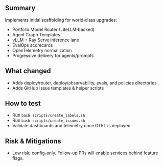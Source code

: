 ## Summary

Implements initial scaffolding for world‑class upgrades:

- Portfolio Model Router (LiteLLM‑backed)
- Agent Graph Templates
- vLLM + Ray Serve inference lane
- EvalOps scorecards
- OpenTelemetry normalization
- Progressive delivery for agents/prompts

## What changed

- Adds deploy/router, deploy/observability, evals, and policies directories
- Adds GitHub Issue templates & helper scripts

## How to test

- Run `bash scripts/create_labels.sh`
- Run `bash scripts/create_issues.sh`
- Validate dashboards and telemetry once OTEL is deployed

## Risk & Mitigations

- Low risk; config-only. Follow-up PRs will enable services behind feature flags.
